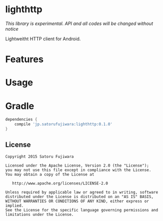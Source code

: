 lighthttp
===

*This library is experimental. API and all codes will be changed without notice*

Lightweitht HTTP client for Android.

# Features

# Usage

# Gradle

```groovy
dependencies {
    compile 'jp.satorufujiwara:lighthttp:0.1.0'
}
```

License
-------
    Copyright 2015 Satoru Fujiwara

    Licensed under the Apache License, Version 2.0 (the "License");
    you may not use this file except in compliance with the License.
    You may obtain a copy of the License at

       http://www.apache.org/licenses/LICENSE-2.0

    Unless required by applicable law or agreed to in writing, software
    distributed under the License is distributed on an "AS IS" BASIS,
    WITHOUT WARRANTIES OR CONDITIONS OF ANY KIND, either express or implied.
    See the License for the specific language governing permissions and
    limitations under the License.
